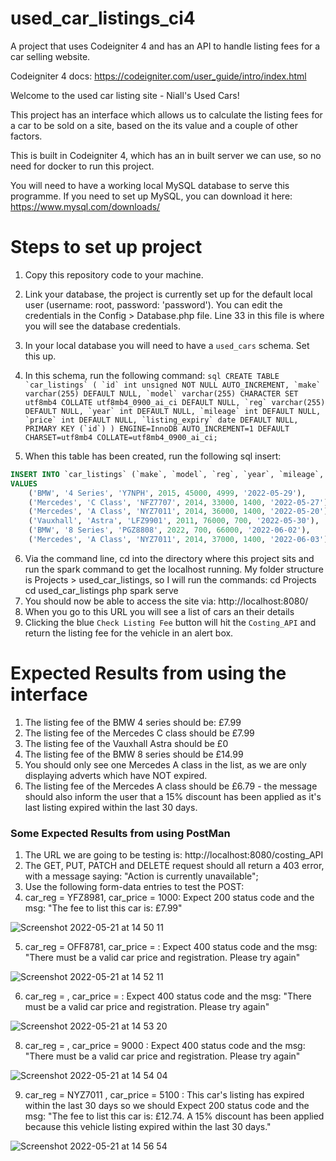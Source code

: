 # used_car_listings_ci4
A project that uses Codeigniter 4 and has an API to handle listing fees for a car selling website.

Codeigniter 4 docs: https://codeigniter.com/user_guide/intro/index.html

Welcome to the used car listing site - Niall's Used Cars!

This project has an interface which allows us to calculate the listing fees for a car to be sold on a site, based on the its value and a couple of other factors.

This is built in Codeigniter 4, which has an in built server we can use, so no need for docker to run this project.

You will need to have a working local MySQL database to serve this programme.
If you need to set up MySQL, you can download it here: https://www.mysql.com/downloads/

# Steps to set up project

1. Copy this repository code to your machine. 
2. Link your database, the project is currently set up for the default local user (username: root, password: 'password'). You can edit the credentials in the Config > Database.php file. Line 33 in this file is where you will see the database credentials.
3. In your local database you will need to have a `used_cars` schema. Set this up.
4. In this schema, run the following command: 
```sql CREATE TABLE `car_listings` (
  `id` int unsigned NOT NULL AUTO_INCREMENT,
  `make` varchar(255) DEFAULT NULL,
  `model` varchar(255) CHARACTER SET utf8mb4 COLLATE utf8mb4_0900_ai_ci DEFAULT NULL,
  `reg` varchar(255) DEFAULT NULL,
  `year` int DEFAULT NULL,
  `mileage` int DEFAULT NULL,
  `price` int DEFAULT NULL,
  `listing_expiry` date DEFAULT NULL,
  PRIMARY KEY (`id`)
) ENGINE=InnoDB AUTO_INCREMENT=1 DEFAULT CHARSET=utf8mb4 COLLATE=utf8mb4_0900_ai_ci;```

5. When this table has been created, run the following sql insert: 
```sql
INSERT INTO `car_listings` (`make`, `model`, `reg`, `year`, `mileage`, `price`, `listing_expiry`)
VALUES
	('BMW', '4 Series', 'Y7NPH', 2015, 45000, 4999, '2022-05-29'),
	('Mercedes', 'C Class', 'NFZ7707', 2014, 33000, 1400, '2022-05-27'),
	('Mercedes', 'A Class', 'NYZ7011', 2014, 36000, 1400, '2022-05-20'),
	('Vauxhall', 'Astra', 'LFZ9901', 2011, 76000, 700, '2022-05-30'),
	('BMW', '8 Series', 'PGZ8808', 2022, 700, 66000, '2022-06-02'),
	('Mercedes', 'A Class', 'NYZ7011', 2014, 37000, 1400, '2022-06-03');
````
6.  Via the command line, cd into the directory where this project sits and run the spark command to get the localhost running. My folder structure is Projects > used_car_listings, so I will run the commands:
cd Projects 
cd used_car_listings
php spark serve
7. You should now be able to access the site via: http://localhost:8080/
8. When you go to this URL you will see a list of cars an their details
9. Clicking the blue `Check Listing Fee` button will hit the `Costing_API` and return the listing fee for the vehicle in an alert box.



# Expected Results from using the interface
1. The listing fee of the BMW 4 series should be: £7.99
2. The listing fee of the Mercedes C class should be £7.99
3. The listing fee of the Vauxhall Astra should be £0
4. The listing fee of the BMW 8 series should be £14.99
5. You should only see one Mercedes A class in the list, as we are only displaying adverts which have NOT expired.
6. The listing fee of the Mercedes A class should be £6.79 - the message should also inform the user that a 15% discount has been applied as it's last listing expired within the last 30 days.


### Some Expected Results from using PostMan
1. The URL we are going to be testing is: http://localhost:8080/costing_API
2. The GET, PUT, PATCH and DELETE request should all return a 403 error, with a message saying: "Action is currently unavailable";
3. Use the following form-data entries to test the POST:
4. car_reg = YFZ8981, car_price = 1000: Expect 200 status code and the msg: "The fee to list this car is: £7.99"

![Screenshot 2022-05-21 at 14 50 11](https://user-images.githubusercontent.com/55992683/169654663-f5252493-4934-400e-a3a1-974f9beda9b4.png)

5. car_reg = OFF8781, car_price = : Expect 400 status code and the msg: "There must be a valid car price and registration. Please try again"

![Screenshot 2022-05-21 at 14 52 11](https://user-images.githubusercontent.com/55992683/169654744-7cb1f904-c563-45bd-8b04-170d191b3f2b.png)

6. car_reg = , car_price = : Expect 400 status code and the msg: "There must be a valid car price and registration. Please try again"

![Screenshot 2022-05-21 at 14 53 20](https://user-images.githubusercontent.com/55992683/169654783-762cdfa8-e525-455c-a87f-99e5cb281f70.png)

8. car_reg = , car_price = 9000 : Expect 400 status code and the msg: "There must be a valid car price and registration. Please try again"

![Screenshot 2022-05-21 at 14 54 04](https://user-images.githubusercontent.com/55992683/169654807-4b5af1ac-a578-4c77-8d0f-5d5ba5141a85.png)

9. car_reg = NYZ7011 , car_price = 5100 : This car's listing has expired within the last 30 days so we should Expect 200 status code and the msg: "The fee to list this car is: £12.74. A 15% discount has been applied because this vehicle listing expired within the last 30 days."

![Screenshot 2022-05-21 at 14 56 54](https://user-images.githubusercontent.com/55992683/169654943-0f29f436-ee2f-42e0-b916-2145605f1e0c.png)

